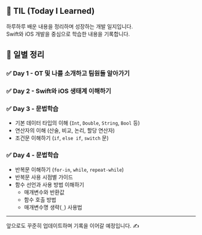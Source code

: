 ## 📘 TIL (Today I Learned)

하루하루 배운 내용을 정리하며 성장하는 개발 일지입니다.  
Swift와 iOS 개발을 중심으로 학습한 내용을 기록합니다.

## 📅 일별 정리

### ✅ Day 1 - OT 및 나를 소개하고 팀원들 알아가기

### ✅ Day 2 - Swift와 iOS 생태계 이해하기

### ✅ Day 3 - 문법학습
- 기본 데이터 타입의 이해 (`Int`, `Double`, `String`, `Bool` 등)
- 연산자의 이해 (산술, 비교, 논리, 할당 연산자)
- 조건문 이해하기 (`if`, `else if`, `switch` 문)

### ✅ Day 4 - 문법학습
- 반복문 이해하기 (`for-in`, `while`, `repeat-while`)
- 반복문 사용 시점별 가이드
- 함수 선언과 사용 방법 이해하기
  - 매개변수와 반환값
  - 함수 호출 방법
  - 매개변수명 생략(`_`) 사용법

---

앞으로도 꾸준히 업데이트하며 기록을 이어갈 예정입니다. ✍️
